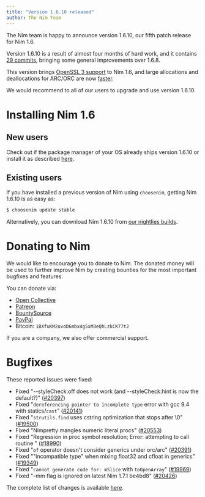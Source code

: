 ```yaml
---
title: "Version 1.6.10 released"
author: The Nim Team
---
```


The Nim team is happy to announce version 1.6.10, our fifth patch release for
Nim 1.6.

Version 1.6.10 is a result of almost four months of hard work, and it contains
[29 commits](https://github.com/nim-lang/Nim/compare/v1.6.8...v1.6.10),
bringing some general improvements over 1.6.8.

This version brings [OpenSSL 3 support](https://github.com/nim-lang/Nim/pull/20669)
to Nim 1.6, and large allocations and deallocations for ARC/ORC are now
[faster](https://github.com/nim-lang/Nim/pull/20489).

We would recommend to all of our users to upgrade and use version 1.6.10.




# Installing Nim 1.6

## New users

Check out if the package manager of your OS already ships version 1.6.10 or
install it as described [here](https://nim-lang.org/install.html).


## Existing users

If you have installed a previous version of Nim using `choosenim`,
getting Nim 1.6.10 is as easy as:

```bash
$ choosenim update stable
```

Alternatively, you can download Nim 1.6.10 from
[our nightlies builds](https://github.com/nim-lang/nightlies/releases/tag/2022-11-21-version-1-6-f1519259f85cbdf2d5ff617c6a5534fcd2ff6942).




# Donating to Nim

We would like to encourage you to donate to Nim.
The donated money will be used to further improve Nim by creating bounties
for the most important bugfixes and features.

You can donate via:

* [Open Collective](https://opencollective.com/nim)
* [Patreon](https://www.patreon.com/araq)
* [BountySource](https://salt.bountysource.com/teams/nim)
* [PayPal](https://www.paypal.com/donate/?hosted_button_id=KYXH3BLJBHZTA)
* Bitcoin: `1BXfuKM2uvoD6mbx4g5xM3eQhLzkCK77tJ`

If you are a company, we also offer commercial support.




# Bugfixes

These reported issues were fixed:

- Fixed "--styleCheck:off does not work (and --styleCheck:hint is now the default?)"
  ([#20397](https://github.com/nim-lang/Nim/issues/20397))
- Fixed "`dereferencing pointer to incomplete type` error with gcc 9.4 with statics/`cast`"
  ([#20141](https://github.com/nim-lang/Nim/issues/20141))
- Fixed "`strutils.find` uses cstring optimization that stops after \0"
  ([#19500](https://github.com/nim-lang/Nim/issues/19500))
- Fixed "Nimpretty mangles numeric literal procs"
  ([#20553](https://github.com/nim-lang/Nim/issues/20553))
- Fixed "Regression in proc symbol resolution; Error: attempting to call routine "
  ([#18990](https://github.com/nim-lang/Nim/issues/18990))
- Fixed "`of` operator doesn't consider generics under orc/arc"
  ([#20391](https://github.com/nim-lang/Nim/issues/20391))
- Fixed ""incompatible type" when mixing float32 and cfloat in generics"
  ([#19349](https://github.com/nim-lang/Nim/issues/19349))
- Fixed "`cannot generate code for: mSlice` with `toOpenArray`"
  ([#19969](https://github.com/nim-lang/Nim/issues/19969))
- Fixed "-mm flag is ignored on latest Nim 1.7.1 be4bd8"
  ([#20426](https://github.com/nim-lang/Nim/issues/20426))



The complete list of changes is available
[here](https://github.com/nim-lang/Nim/compare/v1.6.8...v1.6.10).
